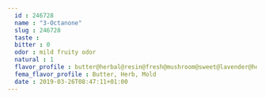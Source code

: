 ```yaml
---
  id : 246728
  name : "3-Octanone"
  slug : 246728
  taste : 
  bitter : 0
  odor : mild fruity odor
  natural : 1
  flavor_profile : butter@herbal@resin@fresh@mushroom@sweet@lavender@herb
  fema_flavor_profile : Butter, Herb, Mold
  date : 2019-03-26T08:47:11+01:00
---
```



